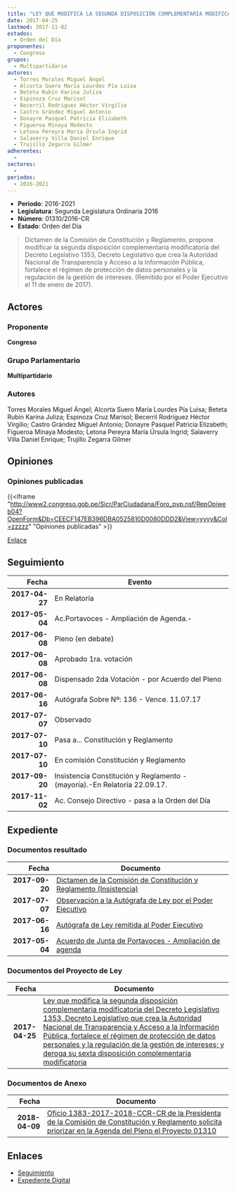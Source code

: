 ```yaml
---
title: "LEY QUE MODIFICA LA SEGUNDA DISPOSICIÓN COMPLEMENTARIA MODIFICATORIA DEL DECRETO LEGISLATIVO 1353, DECRETO LEGISLATIVO QUE CREA LA AUTORIDAD NACIONAL DE TRANSPARENCIA Y ACCESO A LA INFORMACIÓN PÚBLICA, FORTALECE EL RÉGIMEN DE PROTECCIÓN DE DATOS PERSONALES Y LA REGULACIÓN DE LA GESTIÓN DE INTERESES, Y DEROGA SU SEXTA DISPOSICIÓN COMPLEMENTARIA MODIFICATORIA"
date: 2017-04-25
lastmod: 2017-11-02
estados: 
  - Orden del Día
proponentes: 
  - Congreso
grupos: 
  - Multipartidario
autores: 
  - Torres Morales Miguel Ángel
  - Alcorta Suero María Lourdes Pía Luisa
  - Beteta Rubín Karina Juliza
  - Espinoza Cruz Marisol
  - Becerril Rodríguez Héctor Virgilio
  - Castro Grández Miguel Antonio
  - Donayre Pasquel Patricia Elizabeth
  - Figueroa Minaya Modesto
  - Letona Pereyra María Úrsula Ingrid
  - Salaverry Villa Daniel Enrique
  - Trujillo Zegarra Gilmer
adherentes: 
  - 
sectores: 
  - 
periodos: 
  - 2016-2021
---
```


- **Periodo**: 2016-2021
- **Legislatura**: Segunda Legislatura Ordinaria 2016
- **Número**: 01310/2016-CR
- **Estado**: Orden del Día

> Dictamen de la Comisión de Constitución y Reglamento, propone modificar la segunda disposición complementaria modificatoria del Decreto Legslativo 1353, Decreto Legislativo que crea la Autoridad Nacional de Transparencia y Acceso a la Información Pública, fortalece el régimen de protección de datos personales y la regulación de la gestión de intereses. (Remitido por el Poder Ejecutivo el 11 de enero de 2017).


## Actores

### Proponente

**Congreso**

### Grupo Parlamentario

**Multipartidario**

### Autores

Torres Morales Miguel Ángel; Alcorta Suero María Lourdes Pía Luisa; Beteta Rubín Karina Juliza; Espinoza Cruz Marisol; Becerril Rodríguez Héctor Virgilio; Castro Grández Miguel Antonio; Donayre Pasquel Patricia Elizabeth; Figueroa Minaya Modesto; Letona Pereyra María Úrsula Ingrid; Salaverry Villa Daniel Enrique; Trujillo Zegarra Gilmer


## Opiniones

### Opiniones publicadas

{{<iframe "http://www2.congreso.gob.pe/Sicr/ParCiudadana/Foro_pvp.nsf/RepOpiweb04?OpenForm&Db=CEECF147EB396DBA0525810D0080DDD2&View=yyyy&Col=zzzzz" "Opiniones publicadas" >}}

[Enlace](http://www2.congreso.gob.pe/Sicr/ParCiudadana/Foro_pvp.nsf/RepOpiweb04?OpenForm&Db=CEECF147EB396DBA0525810D0080DDD2&View=yyyy&Col=zzzzz)

## Seguimiento

| Fecha | Evento |
|------:|--------|
| **2017-04-27** | En Relatoría|
| **2017-05-04** | Ac.Portavoces - Ampliación de Agenda.-|
| **2017-06-08** | Pleno (en debate)|
| **2017-06-08** | Aprobado 1ra. votación|
| **2017-06-08** | Dispensado 2da Votación - por Acuerdo del Pleno|
| **2017-06-16** | Autógrafa Sobre Nº: 136 - Vence. 11.07.17|
| **2017-07-07** | Observado|
| **2017-07-10** | Pasa a... Constitución y Reglamento|
| **2017-07-10** | En comisión Constitución y Reglamento|
| **2017-09-20** | Insistencia Constitución y Reglamento - (mayoría).-En Relatoría 22.09.17.|
| **2017-11-02** | Ac. Consejo Directivo - pasa a la Orden del Día|


## Expediente


### Documentos resultado

| Fecha | Documento |
|------:|--------|
| **2017-09-20** | [Dictamen de la Comisión de Constitución y Reglamento (Insistencia)](http://www.leyes.congreso.gob.pe/Documentos/2016_2021/Dictamenes/Proyectos_de_Ley/01310DC04MAY20170920.pdf) |
| **2017-07-07** | [Observación a la Autógrafa de Ley por el Poder Ejecutivo](http://www.leyes.congreso.gob.pe/Documentos/2016_2021/Observacion_a_la_Autografa/OBAU0131020170707.pdf) |
| **2017-06-16** | [Autógrafa de Ley remitida al Poder Ejecutivo](http://www.leyes.congreso.gob.pe/Documentos/2016_2021/Autografas/Ley_y_de_Resolucion_Legislativa/AU0131020170616.pdf) |
| **2017-05-04** | [Acuerdo de Junta de Portavoces - Ampliación de agenda](http://www.leyes.congreso.gob.pe/Documentos/2016_2021/Acuerdos/Junta_Portavoces/AJP0131020170504.PDF) |

### Documentos del Proyecto de Ley

| Fecha | Documento |
|------:|--------|
| **2017-04-25** | [Ley que modifica la segunda disposición complementaria modificatoria del Decreto Legislativo 1353, Decreto Legislativo que crea la Autoridad Nacional de Transparencia y Acceso a la Información Pública, fortalece el régimen de protección de datos personales y la regulación de la gestión de intereses; y deroga su sexta disposición complementaria modificatoria](http://www.leyes.congreso.gob.pe/Documentos/2016_2021/Proyectos_de_Ley_y_de_Resoluciones_Legislativas/PL0131020170425.pdf) |

### Documentos de Anexo

| Fecha | Documento |
|------:|--------|
| **2018-04-09** | [Oficio 1383-2017-2018-CCR-CR de la Presidenta de la Comisión de Constitución y Reglamento solicita priorizar en la Agenda del Pleno el Proyecto 01310](http://www.leyes.congreso.gob.pe/Documentos/2016_2021/Oficios/Comisiones_Ordinarias/OFICIO-1383-2017-2018-CCR-CR.pdf) |

## Enlaces 

- [Seguimiento](http://www2.congreso.gob.pe/Sicr/TraDocEstProc/CLProLey2016.nsf/f7fff46988ca05b1052578e100829cc7/7dadb612153c08780525810e000180b1?OpenDocument)
- [Expediente Digital](http://www2.congreso.gob.pe/Sicr/TraDocEstProc/CLProLey2016.nsf/f7fff46988ca05b1052578e100829cc7/7dadb612153c08780525810e000180b1?OpenDocument&Click=05257FB7005EB655.eb71d0cf91d8294e05256cdf006b5706/$Body/0.1C6C)
